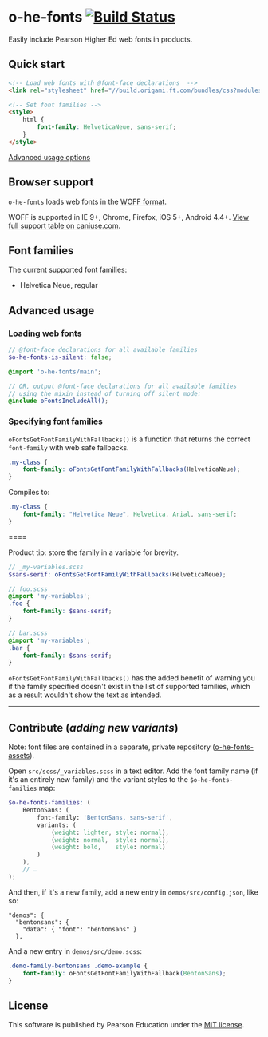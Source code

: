 
# o-he-fonts [![Build Status](https://travis-ci.org/aarmour/o-he-fonts.svg)](https://travis-ci.org/aarmour/o-he-fonts)

Easily include Pearson Higher Ed web fonts in products.

## Quick start

```html
<!-- Load web fonts with @font-face declarations  -->
<link rel="stylesheet" href="//build.origami.ft.com/bundles/css?modules=o-he-fonts@^1" />

<!-- Set font families -->
<style>
	html {
		font-family: HelveticaNeue, sans-serif;
	}
</style>
```

[Advanced usage options](#advanced)

## Browser support

`o-he-fonts` loads web fonts in the [WOFF format](http://en.wikipedia.org/wiki/Web_Open_Font_Format).

WOFF is supported in IE 9+, Chrome, Firefox, iOS 5+, Android 4.4+.
[View full support table on caniuse.com](http://caniuse.com/#feat=woff).

## Font families

The current supported font families:

* Helvetica Neue, regular

## Advanced usage<a name="advanced"></a>

### Loading web fonts

```scss
// @font-face declarations for all available families
$o-he-fonts-is-silent: false;

@import 'o-he-fonts/main';

// OR, output @font-face declarations for all available families
// using the mixin instead of turning off silent mode:
@include oFontsIncludeAll();
```

### Specifying font families

`oFontsGetFontFamilyWithFallbacks()` is a function that returns the correct `font-family` with web safe fallbacks.

```scss
.my-class {
	font-family: oFontsGetFontFamilyWithFallbacks(HelveticaNeue);
}
```

Compiles to:

```css
.my-class {
	font-family: "Helvetica Neue", Helvetica, Arial, sans-serif;
}
```

====

Product tip: store the family in a variable for brevity.

```scss
// _my-variables.scss
$sans-serif: oFontsGetFontFamilyWithFallbacks(HelveticaNeue);

// foo.scss
@import 'my-variables';
.foo {
	font-family: $sans-serif;
}

// bar.scss
@import 'my-variables';
.bar {
	font-family: $sans-serif;
}
```

`oFontsGetFontFamilyWithFallbacks()` has the added benefit of warning you if the family specified doesn't exist in the list of supported families, which as a result wouldn't show the text as intended.

----

## Contribute (*adding new variants*)

Note: font files are contained in a separate, private repository ([o-he-fonts-assets](http://git.svc.ft.com/projects/ORIG/repos/o-fonts-assets/)).

Open `src/scss/_variables.scss` in a text editor. Add the font family name (if it's an entirely new family) and the variant styles to the `$o-he-fonts-families` map:

```scss
$o-he-fonts-families: (
	BentonSans: (
		font-family: 'BentonSans, sans-serif',
		variants: (
			(weight: lighter, style: normal),
			(weight: normal,  style: normal),
			(weight: bold,    style: normal)
		)
	),
	// …
);
```

And then, if it's a new family, add a new entry in `demos/src/config.json`, like so:

    "demos": {
	  "bentonsans": {
	    "data": { "font": "bentonsans" }
	  },

And a new entry in `demos/src/demo.scss`:

```css
.demo-family-bentonsans .demo-example {
	font-family: oFontsGetFontFamilyWithFallback(BentonSans);
}
```

## License

This software is published by Pearson Education under the [MIT license](http://opensource.org/licenses/MIT).

